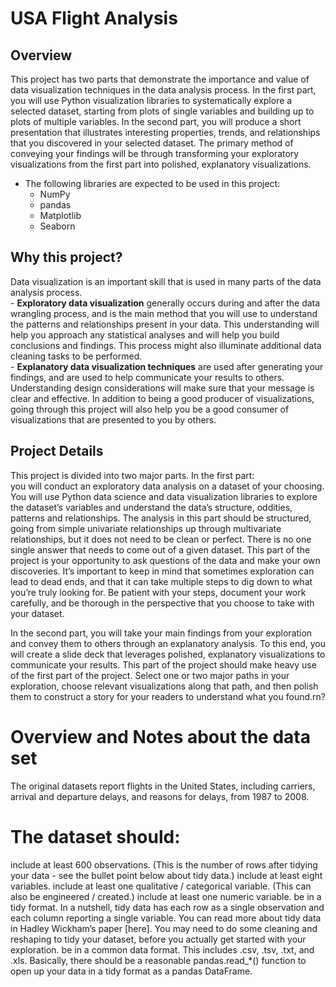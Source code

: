 # USA Flight Analysis
## Overview </br>
  This project has two parts that demonstrate the importance and value of data visualization techniques in the data analysis process. In the first part, you will use Python visualization libraries to systematically explore a selected dataset, starting from plots of single variables and building up to plots of multiple variables. In the second part, you will produce a short presentation that illustrates interesting properties, trends, and relationships that you discovered in your selected dataset. The primary method of conveying your findings will be through transforming your exploratory visualizations from the first part into polished, explanatory visualizations.

- The following libraries are expected to be used in this project:
  - NumPy
  - pandas
  - Matplotlib
  - Seaborn
  
 ## Why this project?</br>
  Data visualization is an important skill that is used in many parts of the data analysis process. </br>
    - **Exploratory data visualization** generally occurs during and after the data wrangling process, and is the main method that you will use to understand the patterns and relationships present in your data. This understanding will help you approach any statistical analyses and will help you build conclusions and findings. This process might also illuminate additional data cleaning tasks to be performed.  
    - **Explanatory data visualization techniques** are used after generating your findings, and are used to help communicate your results to others. Understanding design considerations will make sure that your message is clear and effective. In addition to being a good producer of visualizations, going through this project will also help you be a good consumer of visualizations that are presented to you by others.

## Project Details
 This project is divided into two major parts. In the first part:</br>
  you will conduct an exploratory data analysis on a dataset of your choosing. You will use Python data science and data visualization libraries to explore the dataset’s variables and understand the data’s structure, oddities, patterns and relationships. The analysis in this part should be structured, going from simple univariate relationships up through multivariate relationships, but it does not need to be clean or perfect. There is no one single answer that needs to come out of a given dataset. This part of the project is your opportunity to ask questions of the data and make your own discoveries. It’s important to keep in mind that sometimes exploration can lead to dead ends, and that it can take multiple steps to dig down to what you’re truly looking for. Be patient with your steps, document your work carefully, and be thorough in the perspective that you choose to take with your dataset.

  In the second part, you will take your main findings from your exploration and convey them to others through an explanatory analysis. To this end, you will create a slide deck that leverages polished, explanatory visualizations to communicate your results. This part of the project should make heavy use of the first part of the project. Select one or two major paths in your exploration, choose relevant visualizations along that path, and then polish them to construct a story for your readers to understand what you found.rn?
  
  # Overview and Notes about the data set
 The original datasets report flights in the United States, including carriers, arrival and departure delays, and reasons for delays, from 1987 to 2008.


# The dataset should:

include at least 600 observations. (This is the number of rows after tidying your data - see the bullet point below about tidy data.)
include at least eight variables.
include at least one qualitative / categorical variable. (This can also be engineered / created.)
include at least one numeric variable.
be in a tidy format. In a nutshell, tidy data has each row as a single observation and each column reporting a single variable. You can read more about tidy data in Hadley Wickham’s paper [here]. You may need to do some cleaning and reshaping to tidy your dataset, before you actually get started with your exploration.
be in a common data format. This includes .csv, .tsv, .txt, and .xls. Basically, there should be a reasonable pandas.read_*() function to open up your data in a tidy format as a pandas DataFrame.
